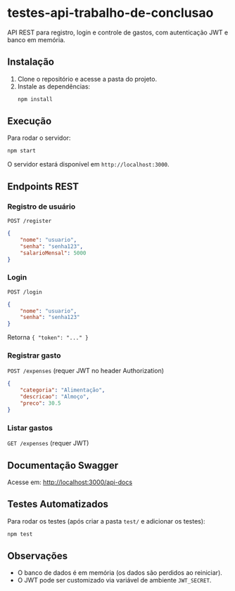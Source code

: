 
# testes-api-trabalho-de-conclusao

API REST para registro, login e controle de gastos, com autenticação JWT e banco em memória.

## Instalação

1. Clone o repositório e acesse a pasta do projeto.
2. Instale as dependências:
	 ```bash
	 npm install
	 ```

## Execução

Para rodar o servidor:
```bash
npm start
```
O servidor estará disponível em `http://localhost:3000`.

## Endpoints REST

### Registro de usuário
`POST /register`
```json
{
	"nome": "usuario",
	"senha": "senha123",
	"salarioMensal": 5000
}
```

### Login
`POST /login`
```json
{
	"nome": "usuario",
	"senha": "senha123"
}
```
Retorna `{ "token": "..." }`

### Registrar gasto
`POST /expenses` (requer JWT no header Authorization)
```json
{
	"categoria": "Alimentação",
	"descricao": "Almoço",
	"preco": 30.5
}
```

### Listar gastos
`GET /expenses` (requer JWT)

## Documentação Swagger
Acesse em: [http://localhost:3000/api-docs](http://localhost:3000/api-docs)

## Testes Automatizados

Para rodar os testes (após criar a pasta `test/` e adicionar os testes):
```bash
npm test
```

## Observações
- O banco de dados é em memória (os dados são perdidos ao reiniciar).
- O JWT pode ser customizado via variável de ambiente `JWT_SECRET`.
